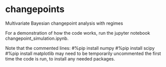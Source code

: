 # changepoints
Multivariate Bayesian changepoint analysis with regimes

For a demonstration of how the code works, run the jupyter notebook changepoint_simulation.ipynb.

Note that the commented lines:
#%pip install numpy
#%pip install scipy
#%pip install matplotlib
may need to be temporarily uncommented the first time the code is run, to install any needed packages.
